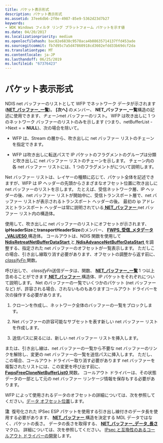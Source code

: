```yaml
---
title: パケット表示形式
description: パケット表示形式
ms.assetid: 37ee6db6-2f0e-4987-85e9-5362d23d7b27
keywords:
- WDK Windows フィルタ リング プラットフォーム パケットを示す値
ms.date: 04/20/2017
ms.localizationpriority: medium
ms.openlocfilehash: bac82e6838c9578aca4b08635714137ffd453ade
ms.sourcegitcommit: fb7d95c7a5d47860918cd3602efdd33b69dcf2da
ms.translationtype: MT
ms.contentlocale: ja-JP
ms.lasthandoff: 06/25/2019
ms.locfileid: "67376423"
---
```

# <a name="packet-indication-format"></a>パケット表示形式


NDIS net バッファーのリストとして WFP でネットワーク データが示されます ([**NET\_バッファー\_一覧**](https://docs.microsoft.com/windows-hardware/drivers/ddi/content/ndis/ns-ndis-_net_buffer_list))。 **[次へ]** のメンバー、 **NET\_バッファー\_一覧**構造の記述に使用できます、*チェーン*net バッファーのリスト。 WFP は吹き出しに 1 つのネットワーク バッファーのリストのみを示します (つまり、netBufferList -&gt;Next = = **NULL**)、次の場合を除いて。

-   WFP は、Stream の層から、吹き出しに net バッファー リストのチェーンを指定できます。

-   WFP は吹き出しに転送パスで IP パケットのフラグメントのグループは分類と吹き出しに net バッファー リストのチェーンを示します。 チェーン内の各 net バッファー リストには、1 つのフラグメントがについて説明します。

Net バッファー リストは、レイヤーの種類に応じて、パケット全体を記述できますが、WFP は IP ヘッダーの先頭からさまざまなオフセット位置に吹き出しに net バッファーのリストを示します。 たとえば、受信ネットワーク層、IP ヘッダーの後、net バッファー リストが開始中に、受信トランスポート層で、net バッファー リストが表示されるトランスポート ヘッダーの後。 最初の ip アドレスとトランスポート ヘッダーは常に説明されている[ **NET\_バッファー** ](https://docs.microsoft.com/windows-hardware/drivers/ddi/content/ndis/ns-ndis-_net_buffer) net バッファー リスト内の構造体。

使用して、吹き出しに net バッファーのリストにオフセットが示されます、 **ipHeaderSize**と**transportHeaderSize**のメンバー、 [ **FWPS\_受信\_メタデータ\_VALUES0** ](https://docs.microsoft.com/windows-hardware/drivers/ddi/content/fwpsk/ns-fwpsk-fwps_incoming_metadata_values0_)構造体。 コールアウトは、NDIS 関数を使用して[ **NdisRetreatNetBufferDataStart** ](https://docs.microsoft.com/windows-hardware/drivers/ddi/content/ndis/nf-ndis-ndisretreatnetbufferdatastart)と[ **NdisAdvanceNetBufferDataStart** ](https://docs.microsoft.com/windows-hardware/drivers/ddi/content/ndis/nf-ndis-ndisadvancenetbufferdatastart)を調整する、指定された net バッファーのオフセットが一覧表示します。 ただしこの場合、引き出し線取り消す必要があります、オフセットの調整から返す前に、 [ *classifyFn* ](https://docs.microsoft.com/windows-hardware/drivers/ddi/content/fwpsk/nc-fwpsk-fwps_callout_classify_fn0)関数。

呼び出しで、 *classifyFn*送信データは、関数、 [ **NET\_バッファー\_一覧**](https://docs.microsoft.com/windows-hardware/drivers/ddi/content/ndis/ns-ndis-_net_buffer_list) 1 つ以上含めることができます[ **NET\_バッファー** ](https://docs.microsoft.com/windows-hardware/drivers/ddi/content/ndis/ns-ndis-_net_buffer)構造体、IP パケットをそれぞれについて説明します。 Net のバッファーの一覧でいくつかのパケット (net バッファーなど) が、許容される場合、されないものもありますコールアウト ドライバーを次の操作する必要があります。

1.  クローンを作成し、ネットワーク全体のバッファーの一覧をブロックします。

2.  Net バッファーの許容可能なサブセットを表す新しい net バッファー リストを作成します。

3.  送信パスに戻るには、新しい net バッファー リストを挿入します。

または、引き出し線は、net バッファーの一覧から不要な net バッファーのリンクを解除し、変更の net バッファーの一覧を送信パスに挿入します。 ただし、この場合、コールアウト ドライバー取り消す必要があります net バッファーを複製されたリストには、この変更を呼び出す前に、 [ **FwpsFreeCloneNetBufferList0** ](https://docs.microsoft.com/windows-hardware/drivers/ddi/content/fwpsk/nf-fwpsk-fwpsfreeclonenetbufferlist0)関数。 コールアウト ドライバーは、その状態データの一部として元の net バッファー リンケージ情報を保存もする必要があります。

WFP によって使用されるデータのオフセットの詳細については、次を参照してください。[データ オフセット位置](https://docs.microsoft.com/windows-hardware/drivers/network/data-offset-positions)します。

**注**  復号化された IPSec ESP パケットを使用する引き出し線付きのデータ長を使用する必要があります、 [ **NET\_バッファー** ](https://docs.microsoft.com/windows-hardware/drivers/ddi/content/ndis/ns-ndis-_net_buffer)構造を決定する MDL データではなく、パケットの長さ。 データの長さを取得する、 [ **NET\_バッファー\_データ\_長さ**](https://docs.microsoft.com/windows-hardware/drivers/network/net-buffer-data-length)マクロ。 詳細については、次を参照してください。 [IPsec と互換性のあるコールアウト ドライバーの開発](developing-ipsec-compatible-callout-drivers.md)します。

 

 

 





